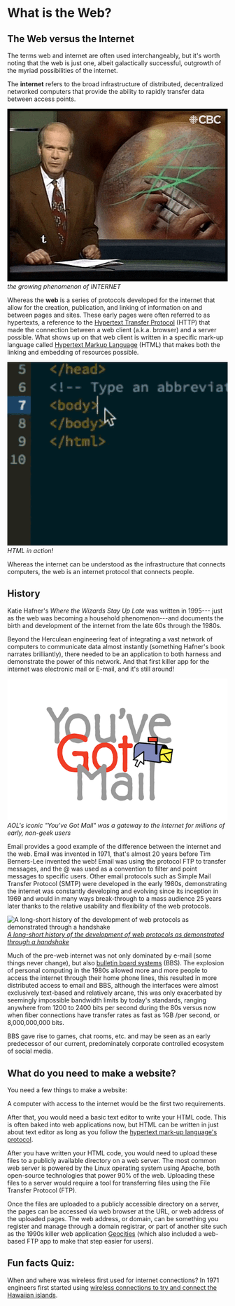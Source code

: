 # What is the Web?

## The Web versus the Internet
The terms web and internet are often used interchangeably, but it's worth noting that the web is just one, albeit galactically successful, outgrowth of the myriad possibilities of the internet. 

The **internet** refers to the broad infrastructure of distributed, decentralized networked computers that provide the ability to rapidly transfer data between access points. 

![the growing phenomenon of INTERNET](images/internet-phenomenon.gif)
*the growing phenomenon of INTERNET*

Whereas the **web** is a series of protocols developed for the internet that allow for the creation, publication, and linking of information on and between pages and sites. These early pages were often referred to as hypertexts, a reference to the [Hypertext Transfer Protocol](https://en.wikipedia.org/wiki/Hypertext_Transfer_Protocol) (HTTP) that made the connection between a web client (a.k.a. browser) and a server possible. What shows up on that web client is written in a specific mark-up language called [Hypertext Markup Language](https://en.wikipedia.org/wiki/HTML) (HTML) that makes both the linking and embedding of resources possible.

![HTML in action!](images/html.gif) 
*HTML in action!*

Whereas the internet can be understood as the infrastructure that connects computers, the web is an internet protocol that connects people.

## History
Katie Hafner's *Where the Wizards Stay Up Late* was written in 1995--- just as the web was becoming a household phenomenon---and documents the birth and development of the internet from the late 60s through the 1980s.

Beyond the Herculean engineering feat of integrating a vast network of computers to communicate data almost instantly (something Hafner's book narrates brilliantly), there needed to be an application to both harness and demonstrate the power of this network. And that first killer app for the internet was electronic mail or E-mail, and it's still around!

![AOL's iconic "You've Got Mail" was a gateway to the internet for millions of early, non-geek users](images/youve-got-mail.gif)
*AOL's iconic "You've Got Mail" was a gateway to the internet for millions of early, non-geek users*

Email provides a good example of the difference between the internet and the web. Email was invented in 1971, that's almost 20 years before Tim Berners-Lee invented the web! Email was using the protocol FTP to transfer messages, and the @ was used as a convention to filter and point messages to specific users. Other email protocols such as Simple Mail Transfer Protocol (SMTP) were developed in the early 1980s, demonstrating the internet was constantly developing and evolving since its inception in 1969 and would in many ways break-through to a mass audience 25 years later thanks to the relative usability and flexibility of the web protocols.

![A long-short history of the development of web protocols as demonstrated through a handshake](images/handshake.gif)
*[A long-short history of the development of web protocols as demonstrated through a handshake](images)*

Much of the pre-web internet was not only dominated by e-mail (some things never change), but also [bulletin board systems](https://en.wikipedia.org/wiki/Bulletin_board_system) (BBS). The explosion of personal computing in the 1980s allowed more and more people to access the internet through their home phone lines, this resulted in more distributed access to email and BBS, although the interfaces were almost exclusively text-based and relatively arcane, this was only exacerbated by seemingly impossible bandwidth limits by today's standards, ranging anywhere from 1200 to 2400 bits per second during the 80s versus now when fiber connections have transfer rates as fast as 1GB /per second, or 8,000,000,000 bits.

BBS gave rise to games, chat rooms, etc. and may be seen as an early predecessor of our current, predominately corporate controlled ecosystem of social media.


## What do you need to make a website?
You need a few things to make a website:

A computer with access to the internet would be the first two requirements.

After that, you would need a basic text editor to write your HTML code. This is often baked into web applications now, but HTML can be written in just about text editor as long as you follow the [hypertext mark-up language's protocol](https://www.w3schools.com/html/).

After you have written your HTML code, you would need to upload these files to a publicly available directory on a web server. The most common web server is powered by the Linux operating system using Apache, both open-source technologies that power 90% of the web. Uploading these files to a server would require a tool for transferring files using the File Transfer Protocol (FTP).

Once the files are uploaded to a publicly accessible directory on a server, the pages can be accessed via web browser at the URL, or web address of the uploaded pages. The web address, or domain, can be something you register and manage through a domain registrar, or part of another site such as the 1990s killer web application [Geocities](https://en.wikipedia.org/wiki/Yahoo!_GeoCities) (which also included a web-based FTP app to make that step easier for users).

## Fun facts Quiz:
When and where was wireless first used for internet connections?
In 1971 engineers first started using [wireless connections to try and connect the Hawaiian islands](https://en.wikipedia.org/wiki/ALOHAnet).
